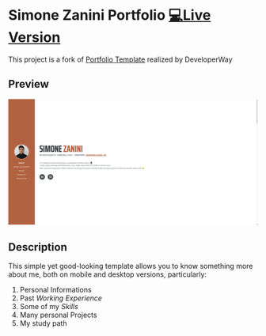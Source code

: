 
# Simone Zanini Portfolio [💻Live Version](https://zaninisimone.github.io/)

This project is a fork of [Portfolio Template](https://github.com/DeveloperWayIT/portfolio-template) realized by DeveloperWay

## Preview

![template screenshot](assets/img/preview.png)

## Description

This simple yet good-looking template allows you to know something more about me, both on mobile and desktop versions, particularly:

1. Personal Informations
2. Past *Working Experience*
3. Some of my *Skills*
4. Many personal Projects
5. My study path
